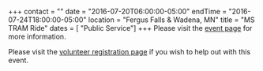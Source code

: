 +++
contact = ""
date = "2016-07-20T06:00:00-05:00"
endTime = "2016-07-24T18:00:00-05:00"
location = "Fergus Falls & Wadena, MN"
title = "MS TRAM Ride"
dates = [ "Public Service"]
+++
Please visit the [event page](http://main.nationalmssociety.org/site/TR/Bike/MNMBikeEvents?pg=entry&fr_id=27184) for more information.

Please visit the [volunteer registration page](http://main.nationalmssociety.org/site/TR?fr_id=27184&pg=informational&sid=13251) if you wish to help out with this event.
